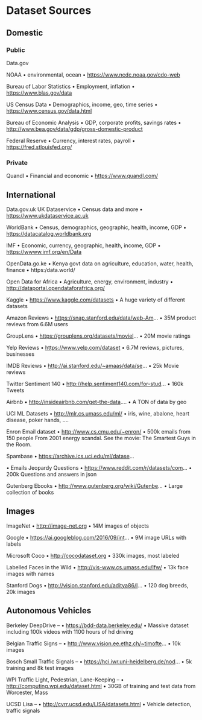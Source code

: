 # Dataset Sources
## Domestic
### Public
Data.gov

NOAA 
•	environmental, ocean
•	https://www.ncdc.noaa.gov/cdo-web

Bureau of Labor Statistics
•	Employment, inflation
•	https://www.blas.gov/data

US Census Data
•	Demographics, income, geo, time series
•	https://www.census.gov/data.html

Bureau of Economic Analysis
•	GDP, corporate profits, savings rates
•	http://www.bea.gov/data/gdp/gross-domestic-product

Federal Reserve
•	Currency, interest rates, payroll
•	https://fred.stlouisfed.org/


### Private
Quandl
•	Financial and economic
•	https://www.quandl.com/


## International

Data.gov.uk
UK Dataservice
•	Census data and more
•	https://www.ukdataservice.ac.uk


WorldBank
•	Census, demographics, geographic, health, income, GDP
•	https://datacatalog.worldbank.org

IMF
•	Economic, currency, geographic, health, income, GDP
•	https://wwww.imf.org/en/Data

OpenData.go.ke
•	Kenya govt data on agriculture, education, water, health, finance
•	https:/data.world/

Open Data for Africa
•	Agriculture, energy, environment, industry
•	http://dataportal.opendataforafrica.org/

Kaggle 
•	https://www.kaggle.com/datasets 
•	A huge variety of different datasets 

Amazon Reviews
•	 https://snap.stanford.edu/data/web-Am... 
•	35M product reviews from 6.6M users 

GroupLens 
•	https://grouplens.org/datasets/moviel... 
•	20M movie ratings 

Yelp Reviews 
•	https://www.yelp.com/dataset 
•	6.7M reviews, pictures, businesses 

IMDB Reviews 
•	http://ai.stanford.edu/~amaas/data/se... 
•	25k Movie reviews 

Twitter Sentiment 140 
•	http://help.sentiment140.com/for-stud... 
•	160k Tweets 

Airbnb 
•	http://insideairbnb.com/get-the-data.... 
•	A TON of data by geo 

UCI ML Datasets
•	http://mlr.cs.umass.edu/ml/ 
•	iris, wine, abalone, heart disease, poker hands, …. 

Enron Email dataset 
•	http://www.cs.cmu.edu/~enron/ 
•	500k emails from 150 people From 2001 energy scandal. See the movie: The Smartest Guys in the Room. 

Spambase 
•	https://archive.ics.uci.edu/ml/datase... 

•	Emails 
Jeopardy Questions 
•	https://www.reddit.com/r/datasets/com... 
•	200k Questions and answers in json 

Gutenberg Ebooks 
•	http://www.gutenberg.org/wiki/Gutenbe... 
•	Large collection of books 

## Images
ImageNet 
•	http://image-net.org 
•	14M images of objects 

Google 
•	https://ai.googleblog.com/2016/09/int... 
•	9M image URLs with labels 

Microsoft Coco 
•	http://cocodataset.org 
•	330k images, most labeled 

Labelled Faces in the Wild 
•	http://vis-www.cs.umass.edu/lfw/ 
•	13k face images with names 

Stanford Dogs 
•	http://vision.stanford.edu/aditya86/I... 
•	120 dog breeds, 20k images

## Autonomous Vehicles
Berkeley DeepDrive – 
•	https://bdd-data.berkeley.edu/ 
•	Massive dataset including 100k videos with 1100 hours of hd driving 

Belgian Traffic Signs – 
•	http://www.vision.ee.ethz.ch/~timofte... 
•	10k images 

Bosch Small Traffic Signals – 
•	https://hci.iwr.uni-heidelberg.de/nod... 
•	5k training and 8k test images 

WPI Traffic Light, Pedestrian, Lane-Keeping – 
•	http://computing.wpi.edu/dataset.html 
•	30GB of training and test data from Worcester, Mass 

UCSD Lisa –
•	http://cvrr.ucsd.edu/LISA/datasets.html 
•	Vehicle detection, traffic signals
